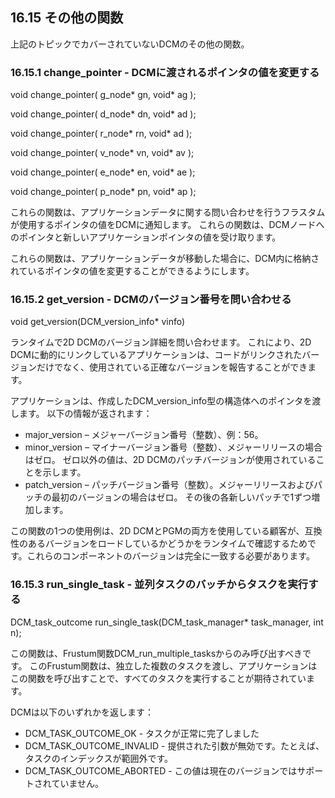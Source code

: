 ## 16.15 その他の関数

上記のトピックでカバーされていないDCMのその他の関数。

### 16.15.1 change\_pointer - DCMに渡されるポインタの値を変更する

void change\_pointer( g\_node\* gn, void\* ag );

void change\_pointer( d\_node\* dn, void\* ad );

void change\_pointer( r\_node\* rn, void\* ad );

void change\_pointer( v\_node\* vn, void\* av );

void change\_pointer( e\_node\* en, void\* ae );

void change\_pointer( p\_node\* pn, void\* ap );

これらの関数は、アプリケーションデータに関する問い合わせを行うフラスタムが使用するポインタの値をDCMに通知します。
これらの関数は、DCMノードへのポインタと新しいアプリケーションポインタの値を受け取ります。

これらの関数は、アプリケーションデータが移動した場合に、DCM内に格納されているポインタの値を変更することができるようにします。

### 16.15.2 get\_version - DCMのバージョン番号を問い合わせる

void get\_version(DCM\_version\_info\* vinfo)

ランタイムで2D DCMのバージョン詳細を問い合わせます。
これにより、2D DCMに動的にリンクしているアプリケーションは、コードがリンクされたバージョンだけでなく、使用されている正確なバージョンを報告することができます。

アプリケーションは、作成したDCM\_version\_info型の構造体へのポインタを渡します。
以下の情報が返されます：

- major\_version – メジャーバージョン番号（整数）、例：56。
- minor\_version – マイナーバージョン番号（整数）、メジャーリリースの場合はゼロ。
ゼロ以外の値は、2D DCMのパッチバージョンが使用されていることを示します。
- patch\_version – パッチバージョン番号（整数）。メジャーリリースおよびパッチの最初のバージョンの場合はゼロ。
その後の各新しいパッチで1ずつ増加します。

この関数の1つの使用例は、2D DCMとPGMの両方を使用している顧客が、互換性のあるバージョンをロードしているかどうかをランタイムで確認するためです。これらのコンポーネントのバージョンは完全に一致する必要があります。

### 16.15.3 run_single_task - 並列タスクのバッチからタスクを実行する

DCM_task_outcome run_single_task(DCM_task_manager* task_manager, int n);

この関数は、Frustum関数DCM_run_multiple_tasksからのみ呼び出すべきです。
このFrustum関数は、独立した複数のタスクを渡し、アプリケーションはこの関数を呼び出すことで、すべてのタスクを実行することが期待されています。

DCMは以下のいずれかを返します：

- DCM_TASK_OUTCOME_OK - タスクが正常に完了しました
- DCM_TASK_OUTCOME_INVALID - 提供された引数が無効です。たとえば、タスクのインデックスが範囲外です。
- DCM_TASK_OUTCOME_ABORTED - この値は現在のバージョンではサポートされていません。
